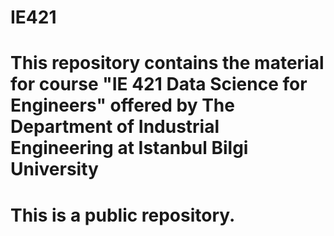 # IE421
# This repository contains the material for course "IE 421 Data Science for Engineers" offered by The Department of Industrial Engineering at Istanbul Bilgi University
# This is a public repository.
